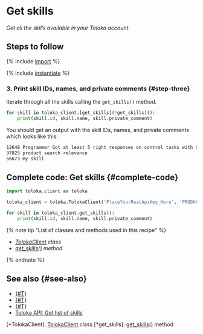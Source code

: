 # Get skills

_Get all the skills available in your Toloka account._

## Steps to follow

{% include [import](../_includes/recipes/import.md) %}

{% include [instantiate](../_includes/recipes/instantiate.md) %}

### 3. Print skill IDs, names, and private comments {#step-three}

Iterate through all the skills calling the `get_skills()` method.

```python
for skill in toloka_client.[get_skills](*get_skills)():
    print(skill.id, skill.name, skill.private_comment)
```

You should get an output with the skill IDs, names, and private comments which looks like this.

```bash
12648 Programmer Got at least 5 right responses on control tasks with C++ or Python
37825 product search relevance
56673 my skill
```

## Complete code: Get skills {#complete-code}

```python
import toloka.client as toloka

toloka_client = toloka.TolokaClient('PlaceYourRealApiKey_Here', 'PRODUCTION')

for skill in toloka_client.get_skills():
    print(skill.id, skill.name, skill.private_comment)
```

{% note tip "List of classes and methods used in this recipe" %}

- _[TolokaClient](../reference/toloka.client.TolokaClient.md) class_
- _[get_skills()](../reference/toloka.client.TolokaClient.get_skills.md) method_

{% endnote %}

## See also {#see-also}

- [{#T}](../../guide/concepts/overview.md)
- [{#T}](learn-basics.md)
- [{#T}](use-cases.md)
- [Toloka API: Get list of skills](https://toloka.ai/docs/api/api-reference/#get-/skills)

[*TolokaClient]: [TolokaClient](../reference/toloka.client.TolokaClient.md) class
[*get_skills]: [get_skills()](../reference/toloka.client.TolokaClient.get_skills.md) method